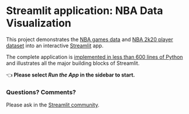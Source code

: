 # Streamlit application: NBA Data Visualization

This project demonstrates the [NBA games data](https://www.kaggle.com/nathanlauga/nba-games) and [NBA 2k20 player dataset](https://www.kaggle.com/isaienkov/nba2k20-player-dataset) into an interactive [Streamlit](https://streamlit.io) app.

The complete application is [implemented in less than 600 lines of Python](https://github.com/thliang01/streamlit-nba/blob/master/app.py) and illustrates all the major building blocks of Streamlit.

👈 **Please select _Run the App_ in the sidebar to start.**

### Questions? Comments?

Please ask in the [Streamlit community](https://discuss.streamlit.io).


